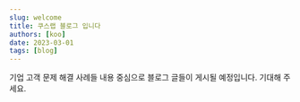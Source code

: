 ```yaml
---
slug: welcome
title: 쿠스랩 블로그 입니다
authors: [koo]
date: 2023-03-01
tags: [blog]
---
```


기업 고객 문제 해결 사례들 내용 중심으로 블로그 글들이 게시될 예정입니다. 기대해 주세요.
